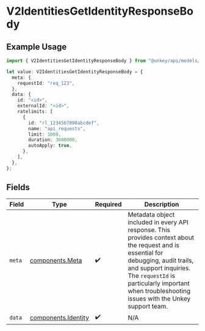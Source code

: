 # V2IdentitiesGetIdentityResponseBody

## Example Usage

```typescript
import { V2IdentitiesGetIdentityResponseBody } from "@unkey/api/models/components";

let value: V2IdentitiesGetIdentityResponseBody = {
  meta: {
    requestId: "req_123",
  },
  data: {
    id: "<id>",
    externalId: "<id>",
    ratelimits: [
      {
        id: "rl_1234567890abcdef",
        name: "api_requests",
        limit: 1000,
        duration: 3600000,
        autoApply: true,
      },
    ],
  },
};
```

## Fields

| Field                                                                                                                                                                                                                                                           | Type                                                                                                                                                                                                                                                            | Required                                                                                                                                                                                                                                                        | Description                                                                                                                                                                                                                                                     |
| --------------------------------------------------------------------------------------------------------------------------------------------------------------------------------------------------------------------------------------------------------------- | --------------------------------------------------------------------------------------------------------------------------------------------------------------------------------------------------------------------------------------------------------------- | --------------------------------------------------------------------------------------------------------------------------------------------------------------------------------------------------------------------------------------------------------------- | --------------------------------------------------------------------------------------------------------------------------------------------------------------------------------------------------------------------------------------------------------------- |
| `meta`                                                                                                                                                                                                                                                          | [components.Meta](../../models/components/meta.md)                                                                                                                                                                                                              | :heavy_check_mark:                                                                                                                                                                                                                                              | Metadata object included in every API response. This provides context about the request and is essential for debugging, audit trails, and support inquiries. The `requestId` is particularly important when troubleshooting issues with the Unkey support team. |
| `data`                                                                                                                                                                                                                                                          | [components.Identity](../../models/components/identity.md)                                                                                                                                                                                                      | :heavy_check_mark:                                                                                                                                                                                                                                              | N/A                                                                                                                                                                                                                                                             |